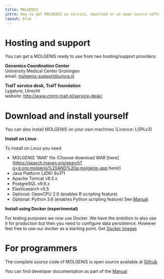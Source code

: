```yaml
---
title: MOLGENIS
intro: How to get MOLGENIS as service, download or as open source software code 
layout: blue
---
```

# Hosting and support
You can get a MOLGENIS ready to use from two hosting/support providers:

**Genomics Coordination Center**  
University Medical Center Groningen  
email: <molgenis-support@umcg.nl>

**TraIT service desk, TraIT foundation**   
Lygature, Utrecht  
website: <http://www.ctmm-trait.nl/service-desk/>

# Download and install yourself
You can also install MOLGENIS on your own machines (Licence: LGPLv3)

**Install on Linux**  

To install on Linux you need
* MOLGENIS 'WAR' file (Choose download WAR [here](https://search.maven.org/search?q=g:org.molgenis%20AND%20a:molgenis-app here))
* Java Platform (JDK) 8u171
* Apache Tomcat v8.5.x
* PostgreSQL v9.6.x
* Elasticsearch v5.5
* Optional: OpenCPU 2.0 (enables R scripting feature)
* Optional: Python 3.6 (enables Python scripting feature)
See [Manual](https://molgenis.gitbooks.io/molgenis/content/quickstart/guide-tomcat.html).

**Install using Docker (experimental)**

For testing purposes we now use Docker. We have the ambition to also use it for production but then you need to configure data persistence. However feel free to use our docker as a starting point. Get [Docker Images](https://github.com/molgenis/docker)

# For programmers
The complete source code of MOLGENIS is open source available at [Github](http://github.com/molgenis/molgenis)

You can find developer documentation as part of the [Manual](https://molgenis.gitbooks.io)
